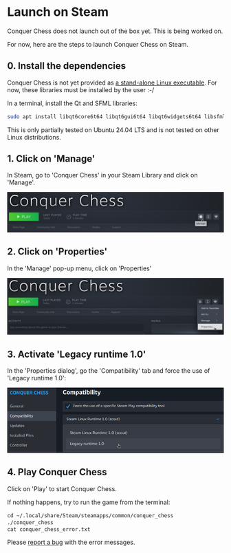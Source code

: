# Launch on Steam

Conquer Chess does not launch out of the box yet.
This is being worked on.

For now, here are the steps to launch Conquer Chess on Steam.

## 0. Install the dependencies

Conquer Chess is not yet provided as
[a stand-alone Linux executable](https://github.com/richelbilderbeek/conquer_chess/issues/120).
For now, these libraries must be installed by the user :-/

In a terminal, install the Qt and SFML libraries:

```bash
sudo apt install libqt6core6t64 libqt6gui6t64 libqt6widgets6t64 libsfml-* 
```

This is only partially tested on Ubuntu 24.04 LTS
and is not tested on other Linux distributions.

## 1. Click on 'Manage'

In Steam, go to 'Conquer Chess' in your Steam Library and click on 'Manage'.

![1. Click 'Manage'](1_click_manage.png)

## 2. Click on 'Properties'

In the 'Manage' pop-up menu, click on 'Properties'

![2. Click on 'Properties'](2_click_properties.png)

## 3. Activate 'Legacy runtime 1.0'

In the 'Properties dialog', go the 'Compatibility' tab
and force the use of 'Legacy runtime 1.0':

![3. Force the use of 'Legacy runtime 1.0'](3_select_legacy_runtime.png)

## 4. Play Conquer Chess

Click on 'Play' to start Conquer Chess.

If nothing happens, try to run the game from the terminal:

```
cd ~/.local/share/Steam/steamapps/common/conquer_chess
./conquer_chess
cat conquer_chess_error.txt
```

Please [report a bug](report_a_bug.md) with the error messages.
